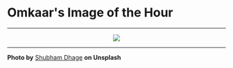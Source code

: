 # Omkaar's Image of the Hour

---

<div align="center">

<a href="https://unsplash.com/photos/a-flower-filled-ring-floats-in-fluffy-clouds-qNMRub72lxo">
  <img src="https://images.unsplash.com/photo-1752150127767-77bccbed07e2?crop=entropy&cs=tinysrgb&fit=max&fm=jpg&ixid=M3w3NjA2Nzh8MHwxfHJhbmRvbXx8fHx8fHx8fDE3NTQ0MDk2MDB8&ixlib=rb-4.1.0&q=80&w=1080" style="max-width:100%; height:auto;">
</a>



</div>

---

**Photo by** [Shubham Dhage](https://unsplash.com/@theshubhamdhage) **on Unsplash**
